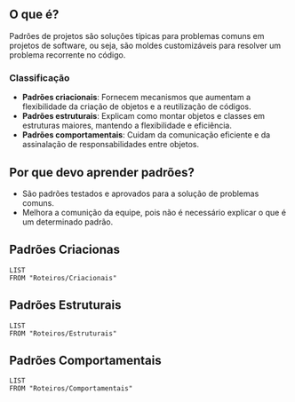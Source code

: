 ## **O que é?**
Padrões de projetos são soluções típicas para problemas comuns em projetos de software, ou seja, são moldes customizáveis para resolver um problema recorrente no código.

### **Classificação**
- **Padrões criacionais**: Fornecem mecanismos que aumentam a flexibilidade da criação de objetos e a reutilização de códigos.
- **Padrões estruturais**: Explicam como montar objetos e classes em estruturas maiores, mantendo a flexibilidade e eficiência.
- **Padrões comportamentais**: Cuidam da comunicação eficiente e da assinalação de responsabilidades entre objetos.

## **Por que devo aprender padrões?**
- São padrões testados e aprovados para a solução de problemas comuns.
- Melhora a comunição da equipe, pois não é necessário explicar o que é um determinado padrão.

## **Padrões Criacionas**
```dataview
LIST
FROM "Roteiros/Criacionais"
```

## **Padrões Estruturais**
```dataview
LIST
FROM "Roteiros/Estruturais"
```

## Padrões Comportamentais
```dataview
LIST
FROM "Roteiros/Comportamentais"
```

